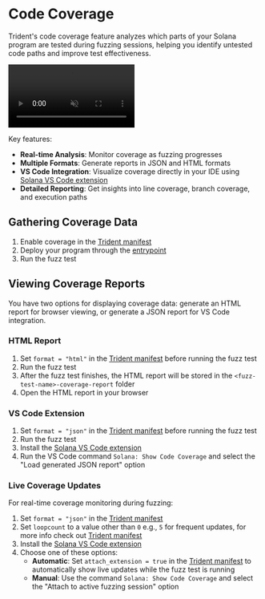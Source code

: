 # Code Coverage

Trident's code coverage feature analyzes which parts of your Solana program are tested during fuzzing sessions, helping you identify untested code paths and improve test effectiveness.

<video id="dashboard-video" width="50%" controls autoplay muted loop>
  <source src="../../images/codecoverage.mp4" type="video/mp4">
  Your browser does not support the video tag.
</video>

Key features:

- **Real-time Analysis**: Monitor coverage as fuzzing progresses
- **Multiple Formats**: Generate reports in JSON and HTML formats
- **VS Code Integration**: Visualize coverage directly in your IDE using [Solana VS Code extension](https://marketplace.visualstudio.com/items?itemName=AckeeBlockchain.solana)
- **Detailed Reporting**: Get insights into line coverage, branch coverage, and execution paths

## Gathering Coverage Data

1. Enable coverage in the [Trident manifest](../../trident-manifest/index.md#fuzzing-coverage)
2. Deploy your program through the [entrypoint](../../trident-manifest/#entrypoint-deployment)
3. Run the fuzz test

## Viewing Coverage Reports

You have two options for displaying coverage data: generate an HTML report for browser viewing, or generate a JSON report for VS Code integration.

### HTML Report

1. Set `format = "html"` in the [Trident manifest](../../trident-manifest/index.md#fuzzing-coverage) before running the fuzz test
2. Run the fuzz test
3. After the fuzz test finishes, the HTML report will be stored in the `<fuzz-test-name>-coverage-report` folder
4. Open the HTML report in your browser

### VS Code Extension

1. Set `format = "json"` in the [Trident manifest](../../trident-manifest/index.md#fuzzing-coverage) before running the fuzz test
2. Run the fuzz test
3. Install the [Solana VS Code extension](https://marketplace.visualstudio.com/items?itemName=AckeeBlockchain.solana)
4. Run the VS Code command `Solana: Show Code Coverage` and select the "Load generated JSON report" option

### Live Coverage Updates

For real-time coverage monitoring during fuzzing:

1. Set `format = "json"` in the [Trident manifest](../../trident-manifest/index.md#fuzzing-coverage)
2. Set `loopcount` to a value other than `0` e.g., `5` for frequent updates, for more info check out [Trident manifest](.../../trident-manifest/index.md#entrypoint-deployment)
3. Install the [Solana VS Code extension](https://marketplace.visualstudio.com/items?itemName=AckeeBlockchain.solana)
4. Choose one of these options:
    - **Automatic**: Set `attach_extension = true` in the [Trident manifest](../../trident-manifest/index.md#fuzzing-coverage) to automatically show live updates while the fuzz test is running
    - **Manual**: Use the command `Solana: Show Code Coverage` and select the "Attach to active fuzzing session" option
